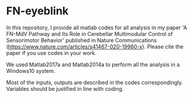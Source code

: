 # FN-eyeblink

In this repository, I provide all matlab codes for all analysis in my paper 'A FN-MdV Pathway and Its Role in Cerebellar Multimodular Control of Sensorimotor Behavior' published in Nature Communications (https://www.nature.com/articles/s41467-020-19960-x). Please cite the paper if you use codes in your work.

We used Matlab2017a and Matlab2014a to perform all the analysis in a Windows10 system. 

Most of the inputs, outputs are described in the codes correspondingly. Variables should be justified in line with coding. 
